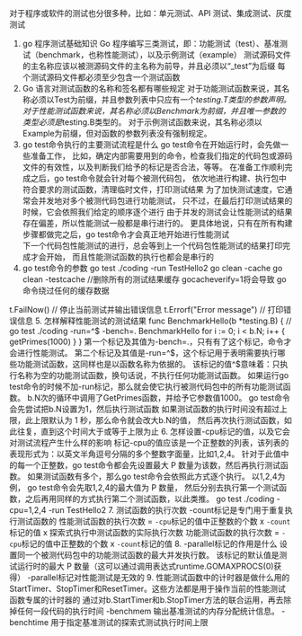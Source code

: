 对于程序或软件的测试也分很多种，比如：单元测试、API 测试、集成测试、灰度测试
1. go 程序测试基础知识
Go 程序编写三类测试，即：功能测试（test）、基准测试（benchmark，也称性能测试），以及示例测试（example）
测试源码文件的主名称应该以被测源码文件的主名称为前导，并且必须以“_test”为后缀
每个测试源码文件都必须至少包含一个测试函数
2. Go 语言对测试函数的名称和签名都有哪些规定
对于功能测试函数来说，其名称必须以Test为前缀，并且参数列表中只应有一个*testing.T类型的参数声明。
对于性能测试函数来说，其名称必须以Benchmark为前缀，并且唯一参数的类型必须是*testing.B类型的。
对于示例测试函数来说，其名称必须以Example为前缀，但对函数的参数列表没有强制规定。
3. go test命令执行的主要测试流程是什么
go test命令在开始运行时，会先做一些准备工作，
    比如，确定内部需要用到的命令，检查我们指定的代码包或源码文件的有效性，以及判断我们给予的标记是否合法，等等。
在准备工作顺利完成之后，go test命令就会针对每个被测代码包，
    依次地进行构建、执行包中符合要求的测试函数，清理临时文件，打印测试结果
为了加快测试速度，它通常会并发地对多个被测代码包进行功能测试，
    只不过，在最后打印测试结果的时候，它会依照我们给定的顺序逐个进行
由于并发的测试会让性能测试的结果存在偏差，所以性能测试一般都是串行进行的。
    更具体地说，只有在所有构建步骤都做完之后，go test命令才会真正地开始进行性能测试    
下一个代码包性能测试的进行，总会等到上一个代码包性能测试的结果打印完成才会开始，
    而且性能测试函数的执行也都会是串行的
4. go test命令的参数
go test ./coding -run TestHello2
go clean -cache
go clean -testcache //删除所有的测试结果缓存
gocacheverify=1将会导致 go 命令绕过任何的缓存数据

t.FailNow() // 停止当前测试并输出错误信息
t.Errorf("Error message") // 打印错误信息
5. 怎样解释性能测试的测试结果
func BenchmarkHello(b *testing.B) {
	// go test ./coding -run=^$ -bench=. BenchmarkHello
	for i := 0; i < b.N; i++ {
		getPrimes(1000)
	}
}
第一个标记及其值为-bench=.，只有有了这个标记，命令才会进行性能测试。
第二个标记及其值是-run=^$，这个标记用于表明需要执行哪些功能测试函数，这同样也是以函数名称为依据的。
    该标记的值^$意味着：只执行名称为空的功能测试函数，换句话说，不执行任何功能测试函数。
如果运行go test命令的时候不加-run标记，那么就会使它执行被测代码包中的所有功能测试函数。
b.N次的循环中调用了GetPrimes函数，并给予它参数值1000。
    go test命令会先尝试把b.N设置为1，然后执行测试函数
    如果测试函数的执行时间没有超过上限，此上限默认为 1 秒，那么命令就会改大b.N的值，
        然后再次执行测试函数，如此往复，直到这个时间大于或等于上限为止
6. 怎样设置-cpu标记的值，以及它会对测试流程产生什么样的影响
标记-cpu的值应该是一个正整数的列表，该列表的表现形式为：以英文半角逗号分隔的多个整数字面量，比如1,2,4。
针对于此值中的每一个正整数，go test命令都会先设置最大 P 数量为该数，然后再执行测试函数。
如果测试函数有多个，那么go test命令会依照此方式逐个执行。
以1,2,4为例， go test命令会先取1,2,4的最大值为 P 数量， 
    然后分别去执行第一个测试函数，之后再用同样的方式执行第二个测试函数，以此类推。
go test ./coding -cpu=1,2,4 -run TestHello2
7. 测试函数的执行次数
-count标记是专门用于重复执行测试函数的
性能测试函数的执行次数 = `-cpu`标记的值中正整数的个数 x `-count`标记的值 x 探索式执行中测试函数的实际执行次数
功能测试函数的执行次数 = `-cpu`标记的值中正整数的个数 x `-count`标记的值
8. -parallel标记的作用是什么
设置同一个被测代码包中的功能测试函数的最大并发执行数。
    该标记的默认值是测试运行时的最大 P 数量（这可以通过调用表达式runtime.GOMAXPROCS(0)获得）
    -parallel标记对性能测试是无效的
9. 性能测试函数中的计时器是做什么用的
StartTimer、StopTimer和ResetTimer。这些方法都是用于操作当前的性能测试函数专属的计时器的
通过对b.StartTimer和b.StopTimer方法的联合运用，再去除掉任何一段代码的执行时间
-benchmem 输出基准测试的内存分配统计信息。
-benchtime 用于指定基准测试的探索式测试执行时间上限
